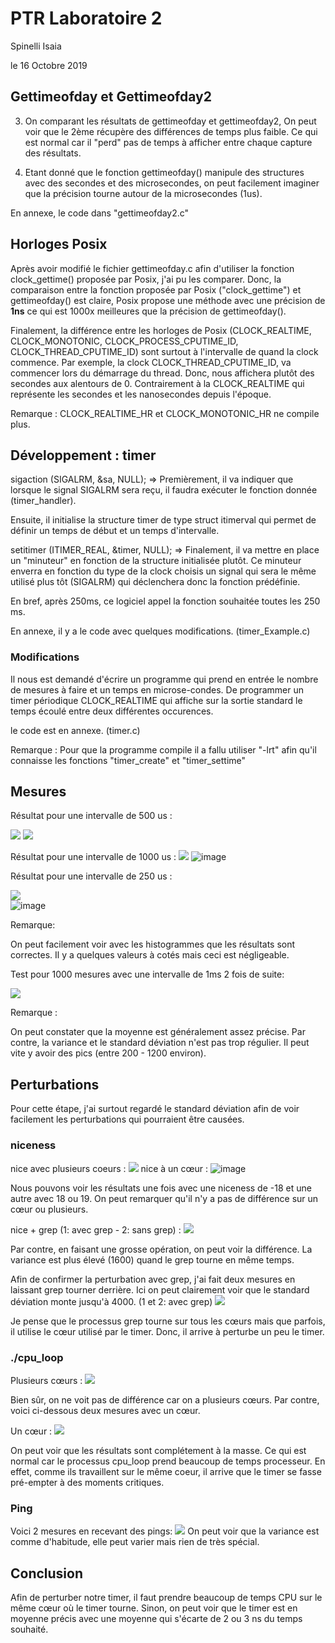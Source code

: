 # PTR Laboratoire 2

Spinelli Isaia

le 16 Octobre 2019

## Gettimeofday et Gettimeofday2

3. On comparant les résultats de gettimeofday et gettimeofday2, On peut voir que le 2ème récupère des différences de temps plus faible. Ce qui est normal car il "perd" pas de temps à afficher entre chaque capture des résultats.

5. Etant donné que le fonction gettimeofday() manipule des structures avec des secondes et des microsecondes, on peut facilement imaginer que la précision tourne autour de la microsecondes (1us).

En annexe, le code dans "gettimeofday2.c"  

## Horloges Posix

Après avoir modifié le fichier gettimeofday.c afin d'utiliser la fonction clock_gettime() proposée par Posix, j'ai pu les comparer.
Donc, la comparaison entre la fonction proposée par Posix ("clock_gettime") et gettimeofday() est claire, Posix propose une méthode avec une précision de **1ns** ce qui est 1000x meilleures que la précision de gettimeofday().

Finalement, la différence entre les horloges de Posix (CLOCK_REALTIME, CLOCK_MONOTONIC, CLOCK_PROCESS_CPUTIME_ID, CLOCK_THREAD_CPUTIME_ID) sont surtout à l'intervalle de quand la clock commence. Par exemple, la clock CLOCK_THREAD_CPUTIME_ID, va commencer lors du démarrage du thread. Donc, nous affichera plutôt des secondes aux alentours de 0. Contrairement à la CLOCK_REALTIME qui représente les secondes et les nanosecondes depuis l'époque.


Remarque : CLOCK_REALTIME_HR et CLOCK_MONOTONIC_HR ne compile plus.


## Développement : timer
sigaction (SIGALRM, &sa, NULL); =>
Premièrement, il va indiquer que lorsque le signal SIGALRM sera reçu, il faudra exécuter le fonction donnée (timer_handler).

Ensuite, il initialise la structure timer de type struct itimerval qui permet de définir un temps de début et un temps d'intervalle.

setitimer (ITIMER_REAL, &timer, NULL); =>
Finalement, il va mettre en place un "minuteur" en fonction de la structure initialisée plutôt. Ce minuteur enverra en fonction du type de la clock choisis un signal qui sera le même utilisé plus tôt (SIGALRM) qui déclenchera donc la fonction prédéfinie.

En bref, après 250ms, ce logiciel appel la fonction souhaitée toutes les 250 ms.

En annexe, il y a le code avec quelques modifications. (timer_Example.c)

### Modifications

Il nous est demandé d'écrire un programme qui prend en entrée le nombre de mesures à faire et un temps en microse-condes.  De programmer  un  timer  périodique CLOCK_REALTIME qui  affiche  sur  la  sortie  standard  le temps écoulé entre deux différentes occurences.

le code est en annexe. (timer.c)

Remarque : Pour que la programme compile il a fallu utiliser "-lrt" afin qu'il connaisse les fonctions "timer_create" et "timer_settime"

## Mesures

Résultat pour une intervalle de 500 us :

![](img/res_500.png)
![](img/octave_500.png)

Résultat pour une intervalle de 1000 us :
![](img/res_1000.png)
![image](img/octave_1000.png)

Résultat pour une intervalle de 250 us :

![](img/res_250.png)	
![image](img/octave_250.png)

Remarque: 

On peut facilement voir avec les histogrammes que les résultats sont correctes. Il y a quelques valeurs à cotés mais ceci est négligeable.



Test pour 1000 mesures avec une intervalle de 1ms 2 fois de suite:

![](img/res_1000_2foi.png)


Remarque :

On peut constater que la moyenne est généralement assez précise. Par contre, la variance et le standard déviation n'est pas trop régulier. Il peut vite y avoir des pics (entre 200 - 1200 environ).

## Perturbations

Pour cette étape, j'ai surtout regardé le standard déviation afin de voir facilement les perturbations qui pourraient être causées.

### niceness

nice avec plusieurs coeurs :
![](img/res_1000_nice.png)
nice à un cœur :
![image](img/res_1000_nice_1c.png)

Nous pouvons voir les résultats une fois avec une niceness de -18 et une autre avec 18 ou 19. On peut remarquer qu'il n'y a pas de différence sur un cœur ou plusieurs.

nice + grep (1: avec grep - 2: sans grep) :
![](img/res_1000_nice_Grep.png)

Par contre, en faisant une grosse opération, on peut voir la différence. La variance est plus élevé (1600) quand le grep tourne en même temps.

Afin de confirmer la perturbation avec grep, j'ai fait deux mesures en laissant grep tourner derrière. Ici on peut clairement voir que le standard déviation monte jusqu'à 4000.
(1 et 2: avec grep)
![](img/res_1000_nice_Grep_confirmatio.png)

Je pense que le processus grep tourne sur tous les cœurs mais que parfois, il utilise le cœur utilisé par le timer. Donc, il arrive à perturbe un peu le timer.

### ./cpu_loop

Plusieurs cœurs :
![](img/res_1000_cpu_loop.png)

Bien sûr, on ne voit pas de différence car on a plusieurs cœurs. Par contre, voici ci-dessous deux mesures avec un cœur.

Un cœur :
![](img/res_1000_cpu_loop_1c.png)

On peut voir que les résultats sont complétement à la masse. Ce qui est normal car le processus cpu_loop prend beaucoup de temps processeur. En effet, comme ils travaillent sur le même coeur, il arrive que le timer se fasse pré-empter à des moments critiques.

### Ping

Voici 2 mesures en recevant des pings:
![](img/res_1000_ping.png)
On peut voir que la variance est comme d'habitude, elle peut varier mais rien de très spécial.

## Conclusion

Afin de perturber notre timer, il faut prendre beaucoup de temps CPU sur le même cœur où le timer tourne. Sinon, on peut voir que le timer est en moyenne précis avec une moyenne qui s'écarte de 2 ou 3 ns du temps souhaité.
